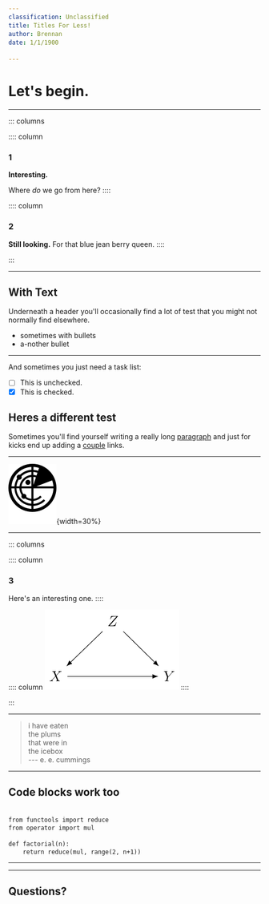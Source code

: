 ```yaml
---
classification: Unclassified
title: Titles For Less!
author: Brennan
date: 1/1/1900

---
```


<script src=https://cdn.bokeh.org/bokeh/release/bokeh-2.0.0.min.js crossorigin=anonymous></script>
<script src=https://cdn.bokeh.org/bokeh/release/bokeh-widgets-2.0.0.min.js crossorigin=anonymous></script>
<script src=https://cdn.bokeh.org/bokeh/release/bokeh-tables-2.0.0.min.js crossorigin=anonymous></script>
<script src="plot.js"></script>
# Let's begin.

---

::: columns

:::: column
### 1
**Interesting.**

Where *do* we go from here?
::::

:::: column
### 2
**Still looking.**
For that blue jean berry queen.
::::

:::

---

## With Text 
Underneath a header you'll occasionally find a lot of
test that you might not normally find elsewhere.

  - sometimes with bullets
  - a-nother bullet

---

And sometimes you just need a task list:

- [ ] This is unchecked.
- [X] This is checked.

## Heres a different test
Sometimes you'll find yourself writing a really long
[paragraph](https://www.google.com/search?q=paragraph) and just for kicks end
up adding a [couple](https://duckduckgo.com) links.

---

![svgs work too](images/noun_Radar_467348.svg){width=30%}

---

::: columns

:::: column
### 3
Here's an interesting one.
::::

:::: column
![a confounder](images/confounder.png)
::::

:::

---

> i have eaten  
> the plums  
> that were in  
> the icebox  
> --- e. e. cummings
---
    
## Code blocks work too

~~~ {.python} 

from functools import reduce
from operator import mul

def factorial(n):
    return reduce(mul, range(2, n+1))
~~~

---

<div class="bk-root" id="2f6ca24e-e4e9-48c8-b312-54438d551cc1" data-root-id="1001"></div>


---
## Questions?

